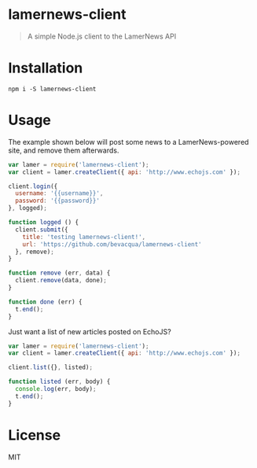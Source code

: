 # lamernews-client

> A simple Node.js client to the LamerNews API

# Installation

```shell
npm i -S lamernews-client
```

# Usage

The example shown below will post some news to a LamerNews-powered site, and remove them afterwards.

```js
var lamer = require('lamernews-client');
var client = lamer.createClient({ api: 'http://www.echojs.com' });

client.login({
  username: '{{username}}',
  password: '{{password}}'
}, logged);

function logged () {
  client.submit({
    title: 'testing lamernews-client!',
    url: 'https://github.com/bevacqua/lamernews-client'
  }, remove);
}

function remove (err, data) {
  client.remove(data, done);
}

function done (err) {
  t.end();
}
```

Just want a list of new articles posted on EchoJS?

```js
var lamer = require('lamernews-client');
var client = lamer.createClient({ api: 'http://www.echojs.com' });

client.list({}, listed);

function listed (err, body) {
  console.log(err, body);
  t.end();
}
```

# License

MIT
